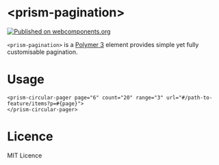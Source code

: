 # \<prism-pagination\>

[![Published on webcomponents.org](https://img.shields.io/badge/webcomponents.org-published-blue.svg)](https://www.webcomponents.org/element/Prhythm/prism-pagination)

`<prism-pagination>` is a [Polymer 3](http://polymer-project.org/) element provides simple yet fully customisable pagination.

# Usage

<!--
```
<custom-element-demo>
    <template>
        <link rel="import" href="prism-circular-pager.html" />
        <next-code-block></next-code-block>
    </template>
</custom-element-demo>
```
-->
```
<prism-circular-pager page="6" count="20" range="3" url="#/path-to-feature/items?p=#{page}">
</prism-circular-pager>
```


# Licence

MIT Licence
